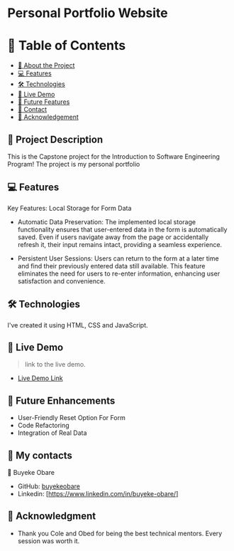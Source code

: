 # Personal Portfolio Website

<!-- TABLE OF CONTENTS -->

# 📗 Table of Contents

- [📖 About the Project](#about-project)
- [💻 Features](#features)
- [🛠 Technologies](#technologies)
- [🚀 Live Demo](#live-demo)
- [🔭 Future Features](#future-features)
- [👤 Contact](#contact)
- [🙏 Acknowledgement](#acknowledgement)

<!-- Project Overview -->

## 📖 Project Description

This is the Capstone project for the Introduction to Software Engineering Program! The project is my personal portfolio

<!-- Features and Functionalities-->

## 💻 Features

Key Features: Local Storage for Form Data

- Automatic Data Preservation: The implemented local storage functionality ensures that user-entered data in the form is automatically saved. Even if users navigate away from the page or accidentally refresh it, their input remains intact, providing a seamless experience.

- Persistent User Sessions: Users can return to the form at a later time and find their previously entered data still available. This feature eliminates the need for users to re-enter information, enhancing user satisfaction and convenience.

<!--Technologies used-->

## 🛠 Technologies

I've created it using HTML, CSS and JavaScript.

 <!--Demo-->

## 🚀 Live Demo

> link to the live demo.

- [Live Demo Link]()

<!--Roadmap and future enhancements-->

## 🔭 Future Enhancements

- User-Friendly Reset Option For Form
- Code Refactoring
- Integration of Real Data

<!--Contact Information -->

## 👤 My contacts

👤 Buyeke Obare

- GitHub: [buyekeobare](https://github.com/buyekeobare)
- Linkedin: [https://www.linkedin.com/in/buyeke-obare/]

<!-- ACKNOWLEDGEMENTS -->

## 🙏 Acknowledgment

- Thank you Cole and Obed for being the best technical mentors. Every session was worth it.
